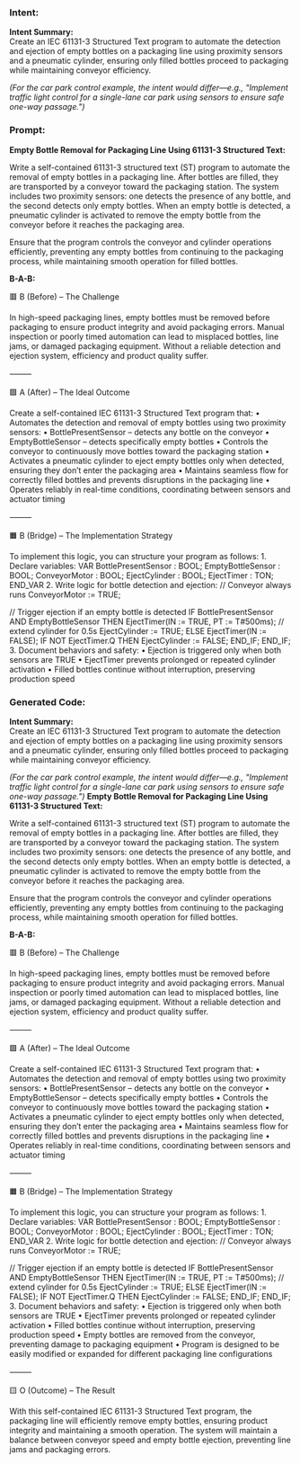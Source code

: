 ### Intent:
**Intent Summary:**  
Create an IEC 61131-3 Structured Text program to automate the detection and ejection of empty bottles on a packaging line using proximity sensors and a pneumatic cylinder, ensuring only filled bottles proceed to packaging while maintaining conveyor efficiency.  

*(For the car park control example, the intent would differ—e.g., "Implement traffic light control for a single-lane car park using sensors to ensure safe one-way passage.")*

### Prompt:
**Empty Bottle Removal for Packaging Line Using 61131-3 Structured Text:**

Write a self-contained 61131-3 structured text (ST) program to automate the removal of empty bottles in a packaging line. After bottles are filled, they are transported by a conveyor toward the packaging station. The system includes two proximity sensors: one detects the presence of any bottle, and the second detects only empty bottles. When an empty bottle is detected, a pneumatic cylinder is activated to remove the empty bottle from the conveyor before it reaches the packaging area.

Ensure that the program controls the conveyor and cylinder operations efficiently, preventing any empty bottles from continuing to the packaging process, while maintaining smooth operation for filled bottles.

**B-A-B:**

🟥 B (Before) – The Challenge

In high-speed packaging lines, empty bottles must be removed before packaging to ensure product integrity and avoid packaging errors. Manual inspection or poorly timed automation can lead to misplaced bottles, line jams, or damaged packaging equipment. Without a reliable detection and ejection system, efficiency and product quality suffer.

⸻

🟩 A (After) – The Ideal Outcome

Create a self-contained IEC 61131-3 Structured Text program that:
	•	Automates the detection and removal of empty bottles using two proximity sensors:
	•	BottlePresentSensor – detects any bottle on the conveyor
	•	EmptyBottleSensor – detects specifically empty bottles
	•	Controls the conveyor to continuously move bottles toward the packaging station
	•	Activates a pneumatic cylinder to eject empty bottles only when detected, ensuring they don’t enter the packaging area
	•	Maintains seamless flow for correctly filled bottles and prevents disruptions in the packaging line
	•	Operates reliably in real-time conditions, coordinating between sensors and actuator timing

⸻

🟧 B (Bridge) – The Implementation Strategy

To implement this logic, you can structure your program as follows:
	1.	Declare variables:
 VAR
    BottlePresentSensor : BOOL;
    EmptyBottleSensor : BOOL;
    ConveyorMotor : BOOL;
    EjectCylinder : BOOL;
    EjectTimer : TON;
END_VAR
	2.	Write logic for bottle detection and ejection:
 // Conveyor always runs
ConveyorMotor := TRUE;

// Trigger ejection if an empty bottle is detected
IF BottlePresentSensor AND EmptyBottleSensor THEN
    EjectTimer(IN := TRUE, PT := T#500ms); // extend cylinder for 0.5s
    EjectCylinder := TRUE;
ELSE
    EjectTimer(IN := FALSE);
    IF NOT EjectTimer.Q THEN
        EjectCylinder := FALSE;
    END_IF;
END_IF;
	3.	Document behaviors and safety:
	•	Ejection is triggered only when both sensors are TRUE
	•	EjectTimer prevents prolonged or repeated cylinder activation
	•	Filled bottles continue without interruption, preserving production speed

### Generated Code:
**Intent Summary:**  
Create an IEC 61131-3 Structured Text program to automate the detection and ejection of empty bottles on a packaging line using proximity sensors and a pneumatic cylinder, ensuring only filled bottles proceed to packaging while maintaining conveyor efficiency.  

*(For the car park control example, the intent would differ—e.g., "Implement traffic light control for a single-lane car park using sensors to ensure safe one-way passage.")*
**Empty Bottle Removal for Packaging Line Using 61131-3 Structured Text:**

Write a self-contained 61131-3 structured text (ST) program to automate the removal of empty bottles in a packaging line. After bottles are filled, they are transported by a conveyor toward the packaging station. The system includes two proximity sensors: one detects the presence of any bottle, and the second detects only empty bottles. When an empty bottle is detected, a pneumatic cylinder is activated to remove the empty bottle from the conveyor before it reaches the packaging area.

Ensure that the program controls the conveyor and cylinder operations efficiently, preventing any empty bottles from continuing to the packaging process, while maintaining smooth operation for filled bottles.

**B-A-B:**

🟥 B (Before) – The Challenge

In high-speed packaging lines, empty bottles must be removed before packaging to ensure product integrity and avoid packaging errors. Manual inspection or poorly timed automation can lead to misplaced bottles, line jams, or damaged packaging equipment. Without a reliable detection and ejection system, efficiency and product quality suffer.

⸻

🟩 A (After) – The Ideal Outcome

Create a self-contained IEC 61131-3 Structured Text program that:
	•	Automates the detection and removal of empty bottles using two proximity sensors:
	•	BottlePresentSensor – detects any bottle on the conveyor
	•	EmptyBottleSensor – detects specifically empty bottles
	•	Controls the conveyor to continuously move bottles toward the packaging station
	•	Activates a pneumatic cylinder to eject empty bottles only when detected, ensuring they don’t enter the packaging area
	•	Maintains seamless flow for correctly filled bottles and prevents disruptions in the packaging line
	•	Operates reliably in real-time conditions, coordinating between sensors and actuator timing

⸻

🟧 B (Bridge) – The Implementation Strategy

To implement this logic, you can structure your program as follows:
	1.	Declare variables:
 VAR
    BottlePresentSensor : BOOL;
    EmptyBottleSensor : BOOL;
    ConveyorMotor : BOOL;
    EjectCylinder : BOOL;
    EjectTimer : TON;
END_VAR
	2.	Write logic for bottle detection and ejection:
 // Conveyor always runs
ConveyorMotor := TRUE;

// Trigger ejection if an empty bottle is detected
IF BottlePresentSensor AND EmptyBottleSensor THEN
    EjectTimer(IN := TRUE, PT := T#500ms); // extend cylinder for 0.5s
    EjectCylinder := TRUE;
ELSE
    EjectTimer(IN := FALSE);
    IF NOT EjectTimer.Q THEN
        EjectCylinder := FALSE;
    END_IF;
END_IF;
	3.	Document behaviors and safety:
	•	Ejection is triggered only when both sensors are TRUE
	•	EjectTimer prevents prolonged or repeated cylinder activation
	•	Filled bottles continue without interruption, preserving production speed
	•	Empty bottles are removed from the conveyor, preventing damage to packaging equipment
	•	Program is designed to be easily modified or expanded for different packaging line configurations

⸻

🟨 O (Outcome) – The Result

With this self-contained IEC 61131-3 Structured Text program, the packaging line will efficiently remove empty bottles, ensuring product integrity and maintaining a smooth operation. The system will maintain a balance between conveyor speed and empty bottle ejection, preventing line jams and packaging errors.
